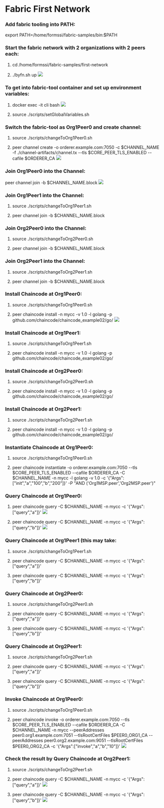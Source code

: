 # Fabric First Network

### Add fabric tooling into PATH: 

export PATH=/home/formssi/fabric-samples/bin:$PATH

### Start the fabric network with 2 organizations with 2 peers each:

1. cd /home/formssi/fabric-samples/first-network

2. ./byfn.sh up
![](https://github.com/janeleung0802/blockchain/blob/master/cli01.JPG)


### To get into fabric-tool container and set up environment variables:

1. docker exec -it cli bash 
![](https://github.com/janeleung0802/blockchain/blob/master/cli02.JPG)

2. source ./scripts/setGlobalVariables.sh


### Switch the fabric-tool as Org1Peer0 and create channel:

1. source ./scripts/changeToOrg1Peer0.sh

2. peer channel create -o orderer.example.com:7050 -c $CHANNEL_NAME -f ./channel-artifacts/channel.tx --tls $CORE_PEER_TLS_ENABLED --cafile $ORDERER_CA
![](https://github.com/janeleung0802/blockchain/blob/master/cli03.JPG)


### Join Org1Peer0 into the Channel:

peer channel join -b $CHANNEL_NAME.block
![](https://github.com/janeleung0802/blockchain/blob/master/cli04.JPG)

### Join Org1Peer1 into the Channel:

1. source ./scripts/changeToOrg1Peer1.sh

2. peer channel join -b $CHANNEL_NAME.block

### Join Org2Peer0 into the Channel:

1. source ./scripts/changeToOrg2Peer0.sh

2. peer channel join -b $CHANNEL_NAME.block

### Join Org2Peer1 into the Channel:

1. source ./scripts/changeToOrg2Peer1.sh

2. peer channel join -b $CHANNEL_NAME.block


### Install Chaincode at Org1Peer0:

1. source ./scripts/changeToOrg1Peer0.sh

2. peer chaincode install -n mycc -v 1.0 -l golang -p github.com/chaincode/chaincode_example02/go/
![](https://github.com/janeleung0802/blockchain/blob/master/cli05.JPG)


### Install Chaincode at Org1Peer1:

1. source ./scripts/changeToOrg1Peer1.sh

2. peer chaincode install -n mycc -v 1.0 -l golang -p github.com/chaincode/chaincode_example02/go/

### Install Chaincode at Org2Peer0:

1. source ./scripts/changeToOrg2Peer0.sh

2. peer chaincode install -n mycc -v 1.0 -l golang -p github.com/chaincode/chaincode_example02/go/


### Install Chaincode at Org2Peer1:

1. source ./scripts/changeToOrg2Peer1.sh

2. peer chaincode install -n mycc -v 1.0 -l golang -p github.com/chaincode/chaincode_example02/go/


### Instantiate Chaincode at Org1Peer0:

1. source ./scripts/changeToOrg1Peer0.sh

2. peer chaincode instantiate -o orderer.example.com:7050 --tls $CORE_PEER_TLS_ENABLED --cafile $ORDERER_CA -C $CHANNEL_NAME -n mycc -l golang -v 1.0 -c '{"Args":["init","a","100","b","200"]}' -P "AND ('Org1MSP.peer','Org2MSP.peer')"


### Query Chaincode at Org1Peer0:

1. peer chaincode query -C $CHANNEL_NAME -n mycc -c '{"Args":["query","a"]}'
![](https://github.com/janeleung0802/blockchain/blob/master/cli06.JPG)

2. peer chaincode query -C $CHANNEL_NAME -n mycc -c '{"Args":["query","b"]}'
![](https://github.com/janeleung0802/blockchain/blob/master/cli07.JPG)

### Query Chaincode at Org1Peer1 (this may take:

1. source ./scripts/changeToOrg1Peer1.sh

2. peer chaincode query -C $CHANNEL_NAME -n mycc -c '{"Args":["query","a"]}'

3. peer chaincode query -C $CHANNEL_NAME -n mycc -c '{"Args":["query","b"]}'

### Query Chaincode at Org2Peer0:

1. source ./scripts/changeToOrg2Peer0.sh

2. peer chaincode query -C $CHANNEL_NAME -n mycc -c '{"Args":["query","a"]}'

3. peer chaincode query -C $CHANNEL_NAME -n mycc -c '{"Args":["query","b"]}'

### Query Chaincode at Org2Peer1:

1. source ./scripts/changeToOrg2Peer1.sh

2. peer chaincode query -C $CHANNEL_NAME -n mycc -c '{"Args":["query","a"]}'

3. peer chaincode query -C $CHANNEL_NAME -n mycc -c '{"Args":["query","b"]}'

### Invoke Chaincode at Org1Peer0:
1. source ./scripts/changeToOrg1Peer0.sh

2. peer chaincode invoke -o orderer.example.com:7050 --tls $CORE_PEER_TLS_ENABLED --cafile $ORDERER_CA -C $CHANNEL_NAME -n mycc --peerAddresses peer0.org1.example.com:7051 --tlsRootCertFiles $PEER0_ORG1_CA --peerAddresses peer0.org2.example.com:9051 --tlsRootCertFiles $PEER0_ORG2_CA -c '{"Args":["invoke","a","b","10"]}'
![](https://github.com/janeleung0802/blockchain/blob/master/cli08.JPG)

### Check the result by Query Chaincode at Org2Peer1:

1. source ./scripts/changeToOrg2Peer1.sh

2. peer chaincode query -C $CHANNEL_NAME -n mycc -c '{"Args":["query","a"]}'
![](https://github.com/janeleung0802/blockchain/blob/master/cli09.JPG)

3. peer chaincode query -C $CHANNEL_NAME -n mycc -c '{"Args":["query","b"]}'
![](https://github.com/janeleung0802/blockchain/blob/master/cli10.JPG)
